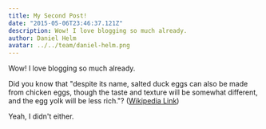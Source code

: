 ```yaml
---
title: My Second Post!
date: "2015-05-06T23:46:37.121Z"
description: Wow! I love blogging so much already.
author: Daniel Helm
avatar: ../../team/daniel-helm.png
---
```


Wow! I love blogging so much already.

Did you know that "despite its name, salted duck eggs can also be made from
chicken eggs, though the taste and texture will be somewhat different, and the
egg yolk will be less rich."?
([Wikipedia Link](https://en.wikipedia.org/wiki/Salted_duck_egg))

Yeah, I didn't either.
